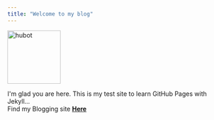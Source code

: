 ```yaml
---
title: "Welcome to my blog"
---
```

<!--<img src="https://i.imgur.com/gvPeKCx.png" width="200" align="left"/>-->
<!--
<img class="avatar avatar-small" src="https://i.imgur.com/gvPeKCx.png;s=40" alt="hubot" width="120" align="top-left"/>
-->
<img class="avatar avatar-small" src="https://i.imgur.com/FfUjwJo.jpg" alt="hubot" width="120" align="top-left"/>

I'm glad you are here. This is my test site to learn GitHub Pages with Jekyll...
<br>
Find my Blogging site **[Here](https://blog.webshivam.com)**
<br> &nbsp;
<br>
<br>

